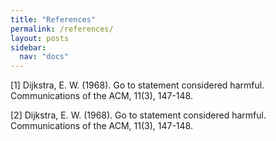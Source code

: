 ```yaml
---
title: "References"
permalink: /references/
layout: posts
sidebar:
  nav: "docs"
---
```


<a id="1">[1]</a>
Dijkstra, E. W. (1968).
Go to statement considered harmful.
Communications of the ACM, 11(3), 147-148.

<a id="2">[2]</a>
Dijkstra, E. W. (1968).
Go to statement considered harmful.
Communications of the ACM, 11(3), 147-148.
